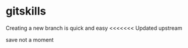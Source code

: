 # gitskills
Creating a new branch is quick and easy
<<<<<<< Updated upstream



  save not a moment




